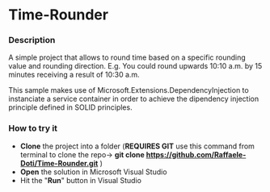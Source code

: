 # Time-Rounder

### Description

A simple project that allows to round time based on a specific rounding value and rounding direction. 
E.g. You could round upwards 10:10 a.m. by 15 minutes receiving a result of 10:30 a.m. 

This sample makes use of Microsoft.Extensions.DependencyInjection to instanciate a service container in order to achieve the dipendency injection principle defined in SOLID principles. 

### How to try it 

* __Clone__ the project into a folder (__REQUIRES GIT__ use this command from terminal to clone the repo-> __git clone https://github.com/Raffaele-Doti/Time-Rounder.git__ )
* __Open__ the solution in Microsoft Visual Studio
* Hit the "__Run__" button in Visual Studio 
